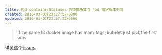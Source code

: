 ```yaml
---
title: Pod containerStatuses 的镜像版本与 Pod 指定版本不同
created: 2016-03-03T23:27:52+0800
updated: 2016-03-03T23:27:52+0800
---
```



> If the same ID docker image has many tags, kubelet just pick the first one.

详见这个 [issue](https://github.com/kubernetes/kubernetes/issues/74081#issuecomment-463887854)。
